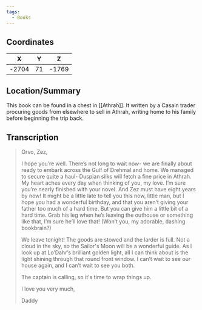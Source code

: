 ```yaml
---
tags:
  - Books
---
```


## Coordinates
| **X** | **Y** | **Z** |
| :---: | :---: | :---: |
| -2704 |  71   | -1769 |

## Location/Summary
This book can be found in a chest in [[Athrah]]. It written by a Casain trader procuring goods from elsewhere to sell in Athrah, writing home to his family before beginning the trip back.

## Transcription
> Orvo, Zez,
>
> I hope you’re well. There’s not long to wait now- we are finally about ready to embark across the Gulf of Drehmal and home. We managed to secure quite a haul- Duspian silks will fetch a fine price in Athrah. My heart aches every day when thinking of you, my love. I’m sure you’re nearly finished with your novel. And Zez must have eight years by now! It might be a little late to tell you this now, little man, but I hope you had a wonderful birthday, and that you aren’t giving your father too much of a hard time. But you can give him a little bit of a hard time. Grab his leg when he’s leaving the outhouse or something like that, I’m sure he’ll love that! (Won’t you, my adorable, dashing bookbrain?)
>
> We leave tonight! The goods are stowed and the larder is full. Not a cloud in the sky, so the Sailor's Moon will be a wonderful guide. As I look up at Lo’Dahr’s brilliant golden light, all I can think about is the light shining through that round front window. I can’t wait to see our house again, and I can’t wait to see you both.
>
> The captain is calling, so it's time to wrap things up.
>
> I love you very much,
>
> Daddy

